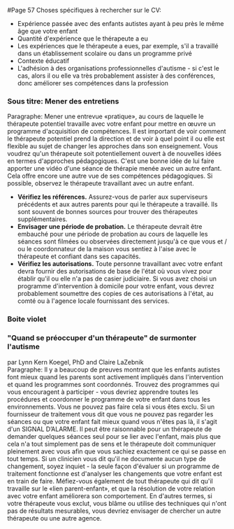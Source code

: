 #Page 57
Choses spécifiques à rechercher sur le CV:
  * Expérience passée avec des enfants autistes ayant à peu près le même âge que votre enfant
  * Quantité d'expérience que le thérapeute a eu
  * Les expériences que le thérapeute a eues, par exemple, s'il a travaillé dans un établissement scolaire ou dans un programme privé
  * Contexte éducatif
  * L'adhésion à des organisations professionnelles d'autisme - si c'est le cas, alors il ou elle va très probablement assister à des conférences, donc améliorer ses compétences dans la profession
### Sous titre: Mener des entretiens
Paragraphe: Mener une entrevue «pratique», au cours de laquelle le thérapeute potentiel travaille avec votre enfant pour mettre en œuvre un programme d'acquisition de compétences. Il est important de voir comment le thérapeute potentiel prend la direction et de voir à quel point il ou elle est flexible au sujet de changer les approches dans son enseignement. Vous voudrez qu'un thérapeute soit potentiellement ouvert à de nouvelles idées en termes d'approches pédagogiques. C'est une bonne idée de lui faire apporter une vidéo d'une séance de thérapie menée avec un autre enfant. Cela offre encore une autre vue de ses compétences pédagogiques. Si possible, observez le thérapeute travaillant avec un autre enfant.  
  * **Vérifiez les références.** Assurez-vous de parler aux superviseurs précédents et aux autres parents pour qui le thérapeute a travaillé. Ils sont souvent de bonnes sources pour trouver des thérapeutes supplémentaires.
  * **Envisager une période de probation.** Le thérapeute devrait être embauché pour une période de probation au cours de laquelle les séances sont filmées ou observées directement jusqu'à ce que vous et / ou le coordonnateur de la maison vous sentiez à l'aise avec le thérapeute et confiant dans ses capacités.
  * **Vérifiez les autorisations.** Toute personne travaillant avec votre enfant devra fournir des autorisations de base de l'état où vous vivez pour établir qu'il ou elle n'a pas de casier judiciaire. Si vous avez choisi un programme d'intervention à domicile pour votre enfant, vous devrez probablement soumettre des copies de ces autorisations à l'état, au comté ou à l'agence locale fournissant des services.
### Boite violet
### "Quand se préoccuper d'un thérapeute" de surmonter l'autisme  
par Lynn Kern Koegel, PhD and Claire LaZebnik  
Paragraphe: Il y a beaucoup de preuves montrant que les enfants autistes font mieux quand les parents sont activement impliqués dans l'intervention et quand les programmes sont coordonnés. Trouvez des programmes qui vous encouragent à participer - vous devriez apprendre toutes les procédures et coordonner le programme de votre enfant dans tous les environnements. Vous ne pouvez pas faire cela si vous êtes exclu. Si un fournisseur de traitement vous dit que vous ne pouvez pas regarder les séances ou que votre enfant fait mieux quand vous n'êtes pas là, il s'agit d'un SIGNAL D’ALARME. Il peut être raisonnable pour un thérapeute de demander quelques séances seul pour se lier avec l'enfant, mais plus que cela n'a tout simplement pas de sens et le thérapeute doit communiquer pleinement avec vous afin que vous sachiez exactement ce qui se passe en tout temps. Si un clinicien vous dit qu'il ne documente aucun type de changement, soyez inquiet - la seule façon d'évaluer si un programme de traitement fonctionne est d'analyser les changements que votre enfant est en train de faire. Méfiez-vous également de tout thérapeute qui dit qu'il travaille sur le «lien parent-enfant», et que la résolution de votre relation avec votre enfant améliorera son comportement. En d'autres termes, si votre thérapeute vous exclut, vous blâme ou utilise des techniques qui n'ont pas de résultats mesurables, vous devriez envisager de chercher un autre thérapeute ou une autre agence.
